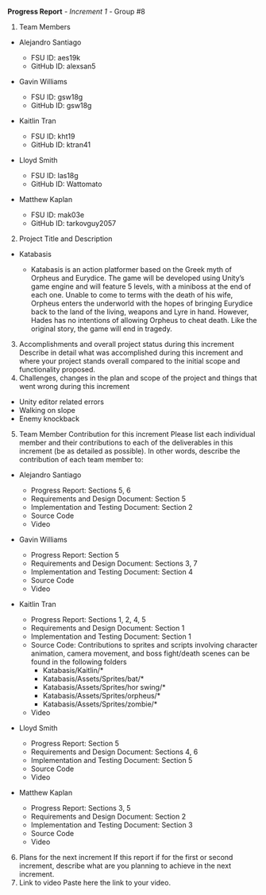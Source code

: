 **Progress Report**
*- Increment 1 -*
Group #8

1) Team Members

- Alejandro Santiago
  - FSU ID: aes19k
  - GitHub ID: alexsan5

- Gavin Williams
  - FSU ID: gsw18g
  - GitHub ID: gsw18g

- Kaitlin Tran
  - FSU ID: kht19
  - GitHub ID: ktran41

- Lloyd Smith
  - FSU ID: las18g
  - GitHub ID: Wattomato

- Matthew Kaplan
  - FSU ID: mak03e
  - GitHub ID: tarkovguy2057

2) Project Title and Description
- Katabasis

  - Katabasis is an action platformer based on the Greek myth of Orpheus and Eurydice. The game will be developed using Unity’s game engine and will feature 5 levels, with a miniboss at the end of each one. Unable to come to terms with the death of his wife, Orpheus enters the underworld with the hopes of bringing Eurydice back to the land of the living, weapons and Lyre in hand. However, Hades has no intentions of allowing Orpheus to cheat death. Like the original story, the game will end in tragedy.
3) Accomplishments and overall project status during this increment 
Describe in detail what was accomplished during this increment and where your project stands 
overall compared to the initial scope and functionality proposed.
4) Challenges, changes in the plan and scope of the project and things that went wrong during this increment
- Unity editor related errors
- Walking on slope
- Enemy knockback
5) Team Member Contribution for this increment
Please list each individual member and their contributions to each of the deliverables in this increment (be as detailed as possible). In other words, describe the contribution of each team 
member to:

- Alejandro Santiago
  - Progress Report: Sections 5, 6
  - Requirements and Design Document: Section 5
  - Implementation and Testing Document: Section 2
  - Source Code
  - Video

- Gavin Williams
  - Progress Report: Section 5
  - Requirements and Design Document: Sections 3, 7
  - Implementation and Testing Document: Section 4
  - Source Code
  - Video

- Kaitlin Tran
  - Progress Report: Sections 1, 2, 4, 5
  - Requirements and Design Document: Section 1
  - Implementation and Testing Document: Section 1
  - Source Code: Contributions to sprites and scripts involving character animation, camera movement, and boss fight/death scenes can be found in the following folders
    - Katabasis/Kaitlin/*
    - Katabasis/Assets/Sprites/bat/*
    - Katabasis/Assets/Sprites/hor swing/*
    - Katabasis/Assets/Sprites/orpheus/*
    - Katabasis/Assets/Sprites/zombie/*
  - Video

- Lloyd Smith
  - Progress Report: Section 5
  - Requirements and Design Document: Sections 4, 6
  - Implementation and Testing Document: Section 5
  - Source Code
  - Video

- Matthew Kaplan
  - Progress Report: Sections 3, 5
  - Requirements and Design Document: Section 2
  - Implementation and Testing Document: Section 3
  - Source Code
  - Video
  
6) Plans for the next increment
If this report if for the first or second increment, describe what are you planning to achieve in the 
next increment.
7) Link to video
Paste here the link to your video.
